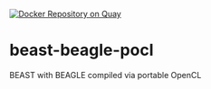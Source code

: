 [![Docker Repository on Quay](https://quay.io/repository/broadinstitute/beast-beagle-pocl/status "Docker Repository on Quay")](https://quay.io/repository/broadinstitute/beast-beagle-pocl)

# beast-beagle-pocl
BEAST with BEAGLE compiled via portable OpenCL

